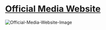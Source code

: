 
  # <a href="https://6584f6a3727b002aed888b88--aesthetic-duckanoo-356d9d.netlify.app/" target="_blank">Official Media Website</a>
  ![Official-Media-Website-Image](https://github.com/DuyThong28/Official-Media-Website/assets/127670753/b5d78ed7-eac4-415e-92e7-59a5c4115509)

  


  
